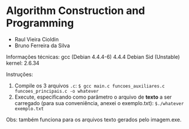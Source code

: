 # Algorithm Construction and Programming

 * Raul Vieira Cioldin
 * Bruno Ferreira da Silva

Informações técnicas:
gcc (Debian 4.4.4-6) 4.4.4
Debian Sid (Unstable)
kernel: 2.6.34

Instruções:

1. Compile os 3 arquivos `.c`: `$ gcc main.c funcoes_auxiliares.c funcoes_principais.c -o whatever`
2. Execute, especificando como parâmetro o arquivo de **texto** a ser carregado (para sua conveniência, anexei o exemplo.txt): `$./whatever exemplo.txt`

Obs: também funciona para os arquivos texto gerados pelo imagem.exe.

